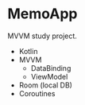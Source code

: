# MemoApp
MVVM study project.

- Kotlin
- MVVM
  - DataBinding
  - ViewModel
- Room (local DB)
- Coroutines
